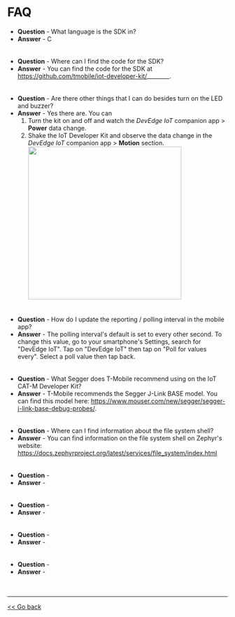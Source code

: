 # FAQ

- **Question** - What language is the SDK in?
- **Answer** - C
<br><br><br>
- **Question** - Where can I find the code for the SDK?
- **Answer** - You can find the code for the SDK at https://github.com/tmobile/iot-developer-kit/________.
<br><br><br>
- **Question** - Are there other things that I can do besides turn on the LED and buzzer?
- **Answer** - Yes there are. You can 
    1. Turn the kit on and off and watch the *DevEdge IoT* companion app > **Power** data change. 
    2. Shake the IoT Developer Kit and observe the data change in the *DevEdge IoT* companion app > **Motion** section. 
        <img width="350" src="https://user-images.githubusercontent.com/92389901/167226579-a7e65e01-323e-4fc7-859b-46c943ed5c7e.png">
<br><br><br>
- **Question** - How do I update the reporting / polling interval in the mobile app? 
- **Answer** - The polling interval's default is set to every other second. To change this value, go to your smartphone's Settings, search for "DevEdge IoT". Tap on "DevEdge IoT" then tap on "Poll for values every". Select a poll value then tap back. 
<br><br><br>
- **Question** - What Segger does T-Mobile recommend using on the IoT CAT-M Developer Kit?
- **Answer** - T-Mobile recommends the Segger J-Link BASE model. You can find this model here: https://www.mouser.com/new/segger/segger-j-link-base-debug-probes/. 
<br><br><br>
- **Question** - Where can I find information about the file system shell?
- **Answer** - You can find information on the file system shell on Zephyr's website: https://docs.zephyrproject.org/latest/services/file_system/index.html
<br><br><br>
- **Question** -
- **Answer** - 
<br><br><br>
- **Question** -
- **Answer** - 
<br><br><br>
- **Question** -
- **Answer** - 
<br><br><br>
- **Question** -
- **Answer** - 
<br><br><br>
***
[<< Go back](11-Troubleshooting.md)
